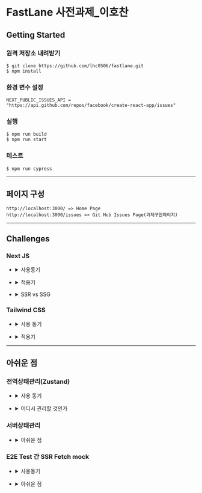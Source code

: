 # FastLane 사전과제_이호찬

## Getting Started
### 원격 저장소 내려받기
```
$ git clone https://github.com/lhc0506/fastlane.git
$ npm install
```
### 환경 변수 설정
```
NEXT_PUBLIC_ISSUES_API = "https://api.github.com/repos/facebook/create-react-app/issues"
```
### 실행
```
$ npm run build
$ npm run start
```
### 테스트
```
$ npm run cypress
```
---
## 페이지 구성
```
http://localhost:3000/ => Home Page
http://localhost:3000/issues => Git Hub Issues Page(과제구현페이지)
```
---
## Challenges
### Next JS
- <details>
  <summary>
    사용동기
  </summary>
  CSR과 SSR의 개념은 알고 있었고, Node를 사용하여 Pug나 ejs파일을 넘기는 식으로 간단한 SSR을 구성해본 적이 있었습니다. 하지만 최근 많이 사용되는 CSR + SSR의 개념을 적용해본 적이 없어 이번 기회를 통해 Next.js(이하 Next)를 사용하여 적용 시켜 보았습니다.
</details>

- <details>
  <summary>
    적용기
  </summary>
  Next JS를 사용함으로서 느껴지는 가장 큰 장점은 Router를 따로 설정할 필요가 없다는 점이었습니다. Next의 Link API를 사용하여 path를 적어주고, pages 폴더에 같은 이름의 js파일을 생성하면 끝이었습니다. (HTML의 a태그 를 사용해도 되지만 a태그는 서버에 페이지를 요청하고 새로 고치기 때문에 Next의 사용이유인 SSR + CSR을 사용할 수 없게 되어 제외하였습니다) 과제를 완료하는데 하나의 페이지로 끝낼 수 있었지만, 하나의 페이지만으로는 Next를 사용하는 의미가 없어질 것 같아 Home과 Issues 페이지를 생성하였습니다. 각각 URL로 접속 후 서버로 요청이 들어오게 되면 _app.js 컴포넌트가 가장 먼저 실행된 후 공통 레이아웃을 만들게 됩니다. 공통 레이아웃에 navbar를 제작하여 모든페이지에서 navbar가 보일 수 있도록 구성하였습니다. 그 후 해당 컴포넌트들이 실행되어 server에서 렌더링한 후 DOM을 생성하여 Client에 html파일을 넘기게 됩니다. (npm run build 시 pre-render 되어 HTML을 생성)
</details>

- <details>
  <summary>
    SSR vs SSG
  </summary>
  SSR 개념에서 가장 중요한 pre-render를 하는데, Next에서 제공하는 두 가지 형식이 있습니다.

  - Static-Generation (추천) : HTML을 빌드 타임에 각 페이지별로 생성하고 해당 페이지로 요청이 올 경우 이미 생성된 HTML 문서를 반환한다.
  - Server-Side-Rendering : 요청이 올 때마다 해당하는 HTML 문서를 그때그때 생성하여 반환한다.

  기본적으로 Next는 빌드타임(npm run build)에 pages폴더에서 작성한 각 페이지에 대한 HTML 문서를 생성하여 static 문서로 가지고 있게 됩니다. 엄밀히 말하면 Next는 SSR 형식이 아닌 SSG를 사용하고 있다고 말할 수 있습니다.

  이 개념은 Next가 페이지를 구현할 때뿐 아니라 data를 fetch 할 때도 적용이 됩니다.
  - getStaticProps: fetch하고 받은 response가 빌드 시 고정되어 빌드 이후에 수정 불가능 (revalidate 옵션 설정 시 재생성 가능)
  - getServerSideProps: 빌드와 상관없이, 페이지 요청마다 데이터를 서버로부터 가져옴.

  이번 과제의 경우 데이터가 계속 바뀌어야 하지 않는다고 판단하여 getStaticProps를 사용하였습니다. 단, 외부 데이터가 업데이트될 수 있으므로, revalidate 옵션을 넣어주어 일정 시간이 지나면 재생성할 수 있도록 구성하였습니다.
</details>

### Tailwind CSS
- <details>
  <summary>
    사용 동기
  </summary>
  리액트의 CSS를 구성해보는데 보통 styled-components를 사용했었습니다. 하나의 CSS 요소를 추가하는데도 새로운 컴포넌트를 만들어야 한다는 것이 번거로웠던 것을 Twailwind CSS를 사용해서 개선해보고자 이용해 보았습니다.
</details>

- <details>
  <summary>
    적용기
  </summary>
  Tailwind CSS는 Utility-First 컨셉을 가진 CSS 프레임워크입니다. 미리 세팅된 유틸리티 클래스를 활용하여, HTML 코드 내에서 스타일링이 가능합니다.

  Utility-First 때문에, 컴포넌트를 따로 생성하거나, class 네임을 만들어주는 작업이 불필요하여 styled-component보다 쉽고, 빠르게 원하는 디자인을 개발할 수 있습니다.

  단, 코드 자체가 못생겨지고, 미리 세팅된 유틸리티 클래스 명을 찾느라 오히려 시간이 더 걸렸습니다. 또한 이번에는 적용할 부분이 없었지만, JavaScript 코드를 사용하지 못한다는 점 또한 아쉬울 것 같습니다.
</details>

---

## 아쉬운 점
### 전역상태관리(Zustand)
- <details>
  <summary>
    사용 동기
  </summary>
  이번 과제는 API에서 데이터를 받아와 목록을 만드는 작업이 끝이므로 전역 상태 관리는 overengineering일 수 있습니다. 하지만 과제로 끝나는 것이 아닌, 서비스를 운영한다면 전역 상태 관리가 필요하지 않을까 생각이 들어 적용을 하기로 하였습니다.

  적용 간 항상 사용해왔던 Redux가 아닌, boiler plate가 훨씬 적어 인기를 얻고 있다는 Zustand를 적용해보았습니다. Zustand는 create함수를 사용하여 useStore Hook을 생성하고, state를 변경하는 콜백을 인자로 받는 set을 활용하여 redux의 reducer를 구현할 수 있습니다.
</details>

- <details>
  <summary>
    어디서 관리할 것인가
  </summary>
  전역 상태를 관리하는 곳을 어디에 두어야 할지 고민했습니다. Redux 혹은 Context API의 경우 최상단에 store를 저장하여 사용합니다. Next의 경우 이처럼 구성 하려면, _app.js에 store를 설정해야 한다 생각했고, 실제로 next-redux-wrapper 라이브러리를 보면 이와 같은 방식으로 구현하였습니다.

  하지만, SSR의 경우 한 페이지 내에서의 상태가 다른 페이지에서도 필요할지, 필요하다면 그 예시가 언제일지 궁금했습니다. 또한 zustand의 상태관리가 페이지가 변경되었을 때 유지를 할지도 확신할 수가 없다는 점이 아쉬웠습니다.

  실제 서비스를 SSR로 운영해보면서 언제 전역 상태가 필요할지, 또한 그것이 페이지당 상태관리가 아닌 전체 전역 관리를 할 필요가 있는 건지 확인해보고 싶습니다.
</details>

### 서버상태관리
- <details>
  <summary>
    아쉬운 점
  </summary>
  useEffect를 사용하여 Issues 페이지가 렌더링 되면 Zustand로 관리하는 state에 API에서 받아온 data를 넣어 관리 할 수 있도록 적용하였습니다. (Hook의 역할이므로 getStaticProps 내에서 실행 불가능)
  그런데 이 코드는 CSR에서 비동기 통신 로직 관심사 분리를 하지 못하였을 때 사용하던 방식과 같았습니다. 이 부분에서 zustand가 서버 상태관리를 해주는 데는 적합하지 못하다고 생각하였습니다.

  이번에는 시간상 서버 상태관리를 따로 하지 못하였지만 검색해본 결과 Next를 만든 Vercel에서 배포한 SWR 혹은 React Query를 사용할 때, 사용성이 좋다는 것을 보았습니다. 다음에 다시 Next를 사용하게 되면 이러한 서버 상태를 관리 할 수 있는 라이브러리를 사용해 볼 예정입니다. 또한 이와 관련하여 Hydrate 부분을 더 공부하여 사용자 친화적인 어플리케이션을 만들 수 있도록 할 것입니다.
</details>

### E2E Test 간 SSR Fetch mock
- <details>
  <summary>
    사용동기
  </summary>
  이번 과제에서 페이지가 동적으로 변하는 부분이 없고, Next를 사용함에 따라 비동기 통신(fetch)이 Server Side에 있어 Unit Test를 하기엔 적합하지 못하다고 생각했습니다.

  따로 페이지를 하나 더 추가했기 때문에 Cypress를 사용한 E2E테스트가 적합하다고 생각하였고, 이를 적용해 보려 했습니다.
</details>

- <details>
  <summary>
    아쉬운 점
  </summary>
  Cypress를 사용하여 Link API를 통한 페이지 이동이 잘 일어나는지 확인하였습니다.
  하지만 아쉬운 부분은 Server Side에서 fetch 하는 data를 mock 하는 데 실패하였습니다. 기존 Cypress에서 비동기 로직을 mock 하는 방법으로는 intercept를 사용하면 되는데, SSR(SSG)에서는 이 방법이 실행되지 않았습니다.

  한 가지 방법은 Next의 Server Side에 \<script id=_&#95;NEXT_DATA__ type="application/json"> 에 fetch 후 response data가 들어가는 데 이를 활용 할 수 있으리라 생각했었습니다. 그러나 이 역시 data가 계속 변하게 되면 정확한 test를 할 수 없기 때문에 삭제하였습니다.

  향후 이 부분을 mock 하는 법을 확인하여 정확한 test 작성을 할 예정입니다.
</details>
